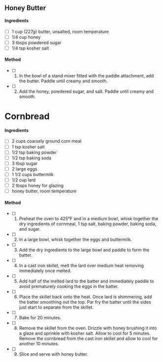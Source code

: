 ## Honey Butter

#### Ingredients

- [ ] 1 cup (227g) butter, unsalted, room temperature
- [ ] 1/4 cup honey
- [ ] 3 tbsps powdered sugar
- [ ] 1/4 tsp kosher salt

#### Method

- [ ] 1. In the bowl of a stand mixer fitted with the paddle attachment, add the butter. Paddle until creamy and smooth.
- [ ] 2. Add the honey, powdered sugar, and salt. Paddle until creamy and smooth.

# Cornbread

#### Ingredients

- [ ] 2 cups coarsely ground corn meal
- [ ] 1 tsp kosher salt
- [ ] 1/2 tsp baking powder
- [ ] 1/2 tsp baking soda
- [ ] 3 tbsp sugar
- [ ] 2 large eggs
- [ ] 1 1/2 cups buttermilk
- [ ] 1/2 cup lard
- [ ] 2 tbsps honey for glazing
- [ ] honey butter, room temperature

#### Method

- [ ] 1. Preheat the oven to 425°F and in a medium bowl, whisk together the dry ingredients of cornmeal, 1 tsp salt, baking powder, baking soda, and sugar.
- [ ] 2. In a large bowl, whisk together the eggs and buttermilk.
- [ ] 3. Add the dry ingredients to the large bowl and paddle to form the batter.
- [ ] 4. In a cast iron skillet, melt the lard over medium heat removing immediately once melted.
- [ ] 5. Add half of the melted lard to the batter and immediately paddle to avoid prematurely cooking the eggs in the batter.
- [ ] 6. Place the skillet back onto the heat. Once lard is shimmering, add the batter smoothing out the top. Par fry the batter until the sides just start to separate from the skillet.
- [ ] 7. Bake for 20 minutes.
- [ ] 8. Remove the skillet from the oven. Drizzle with honey brushing it into a glaze and sprinkle with kosher salt. Allow to cool for 5 minutes. Remove the cornbread from the cast iron skillet and allow to cool for another 10 minutes.
- [ ] 9. Slice and serve with honey butter.
